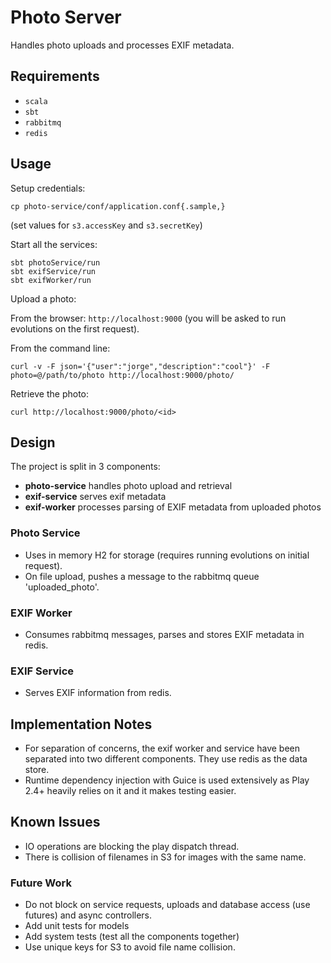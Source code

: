 # Photo Server

Handles photo uploads and processes EXIF metadata.

## Requirements

  - `scala`
  - `sbt`
  - `rabbitmq`
  - `redis`

## Usage

Setup credentials:

```
cp photo-service/conf/application.conf{.sample,}
```

(set values for `s3.accessKey` and `s3.secretKey`)

Start all the services:

```
sbt photoService/run
sbt exifService/run
sbt exifWorker/run
```

Upload a photo:

From the browser: `http://localhost:9000` (you will be asked to run evolutions on the first request).

From the command line:

```
curl -v -F json='{"user":"jorge","description":"cool"}' -F photo=@/path/to/photo http://localhost:9000/photo/
```

Retrieve the photo:

```
curl http://localhost:9000/photo/<id>
```

## Design

The project is split in 3 components:

  - **photo-service** handles photo upload and retrieval
  - **exif-service** serves exif metadata
  - **exif-worker** processes parsing of EXIF metadata from uploaded photos

### Photo Service

  - Uses in memory H2 for storage (requires running evolutions on initial request).
  - On file upload, pushes a message to the rabbitmq queue 'uploaded_photo'.

### EXIF Worker

  - Consumes rabbitmq messages, parses and stores EXIF metadata in redis.

### EXIF Service

  - Serves EXIF information from redis.

## Implementation Notes

  - For separation of concerns, the exif worker and service have been separated into two different components.
  They use redis as the data store.
  - Runtime dependency injection with Guice is used extensively as Play 2.4+ heavily relies on it and it makes testing
  easier.

## Known Issues

  - IO operations are blocking the play dispatch thread.
  - There is collision of filenames in S3 for images with the same name.

### Future Work

  - Do not block on service requests, uploads and database access (use futures) and async controllers.
  - Add unit tests for models
  - Add system tests (test all the components together)
  - Use unique keys for S3 to avoid file name collision.
